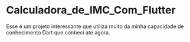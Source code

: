 # Calculadora_de_IMC_Com_Flutter
Esse é um projeto interessante que utiliza muito da minha capacidade de conhecimento Dart que conheci ate agora.
